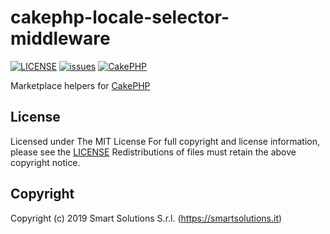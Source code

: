 # cakephp-locale-selector-middleware
[![LICENSE](https://img.shields.io/github/license/smartsolutionsitaly/cakephp-markeplace.svg)](LICENSE)
[![issues](https://img.shields.io/github/issues/smartsolutionsitaly/cakephp-markeplace.svg)](https://github.com/smartsolutionsitaly/cakephp-markeplace/issues)
[![CakePHP](https://img.shields.io/badge/CakePHP-3.6%2B-brightgreen.svg)](https://github.com/cakephp/cakephp)

Marketplace helpers for [CakePHP](https://github.com/cakephp/cakephp)

## License
Licensed under The MIT License
For full copyright and license information, please see the [LICENSE](LICENSE)
Redistributions of files must retain the above copyright notice.

## Copyright
Copyright (c) 2019 Smart Solutions S.r.l. (https://smartsolutions.it)
